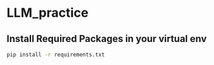 # LLM_practice

## Install Required Packages in your virtual env
```bash
pip install -r requirements.txt
```